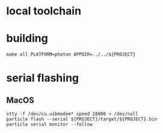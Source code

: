 # local toolchain

# building

`make all PLATFORM=photon APPDIR=../../${PROJECT}`

# serial flashing

## MacOS

```
stty -f /dev/cu.usbmodem* speed 28800 > /dev/null
particle flash --serial ${PROJECT}/target/${PROJECT}.bin
particle serial monitor --follow
```
